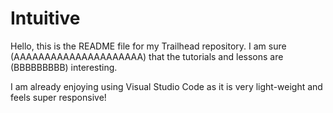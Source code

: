 # Intuitive

Hello, this is the README file for my Trailhead repository.
I am sure (AAAAAAAAAAAAAAAAAAAAA) that the tutorials and lessons are (BBBBBBBBB) interesting.

I am already enjoying using Visual Studio Code as it is very light-weight and feels super responsive!